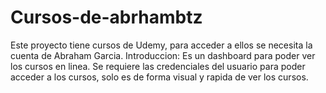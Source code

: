# Cursos-de-abrhambtz
Este proyecto tiene cursos de Udemy, para acceder a ellos se necesita la cuenta de Abraham Garcia.
Introduccion:
Es un dashboard para poder ver los cursos en linea. Se requiere las credenciales del usuario para poder acceder a los cursos, solo es de forma visual y rapida de ver los cursos. 
